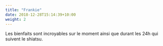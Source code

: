 ```yaml
---
title: "Frankie"
date: 2018-12-28T15:14:39+10:00
weight: 2
---
```


Les bienfaits sont incroyables sur le moment ainsi que durant les 24h qui suivent le shiatsu.